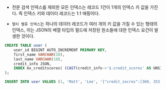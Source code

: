 - 전문 검색 인덱스를 제외한 모든 인덱스는 레코드 1건이 1개의 인덱스 키 값을 가진다. 즉 인덱스 키와 데이터 레코드는 1:1 매핑이다.

- `멀티 밸류 인덱스`는 하나의 데이터 레코드가 여러 개의 키 값을 가질 수 있는 형태의 인덱스, 이는 JSON의 배열 타입의 필드에 저장된 원소들에 대한 인덱스 요건이 발생한 것이다.

```sql
CREATE TABLE user (
	user_id BIGINT AUTO_INCREMENT PRIMARY KEY,
	first_name VARCHAR(10),
	last_name VARCHAR(10),
	credit_info JSON,
	INDEX mx_creditscores( (CAST(credit_info->'$.credit_scores' AS UNSIGNED ARRAY)) )
);

INSERT INTO user VALUES (1, 'Matt', 'Lee', '{"credit_socres":[360, 353, 351]}');
```